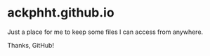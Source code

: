﻿# ackphht.github.io

Just a place for me to keep some files I can access from anywhere.

Thanks, GitHub!